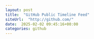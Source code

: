 ```yaml
---
layout: post
title:  "GitHub Public Timeline Feed"
siteUrl:  "http://github.com/"
date:  2025-02-02 09:45:16+00:00
categories: github
---
```

